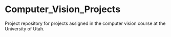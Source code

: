 # Computer_Vision_Projects
Project repository for projects assigned in the computer vision course at the University of Utah.
